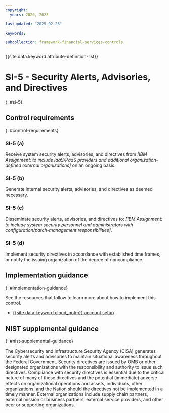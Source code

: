 ```yaml
---
copyright:
  years: 2020, 2025

lastupdated: "2025-02-26"

keywords:

subcollection: framework-financial-services-controls
---
```


{{site.data.keyword.attribute-definition-list}}

# SI-5 - Security Alerts, Advisories, and Directives
{: #si-5}

## Control requirements
{: #control-requirements}



### SI-5 (a)


Receive system security alerts, advisories, and directives from _[IBM Assignment: to include IaaS/PaaS providers and additional organization-defined external organizations]_ on an ongoing basis.


### SI-5 (b)


Generate internal security alerts, advisories, and directives as deemed necessary.


### SI-5 (c)


Disseminate security alerts, advisories, and directives to: _[IBM Assignment: to include system security personnel and administrators with configuration/patch-management responsibilities]_.


### SI-5 (d)


Implement security directives in accordance with established time frames, or notify the issuing organization of the degree of noncompliance.









## Implementation guidance
{: #implementation-guidance}

See the resources that follow to learn more about how to implement this control.


- [{{site.data.keyword.cloud_notm}} account setup](/docs/framework-financial-services?topic=framework-financial-services-shared-account-setup)






## NIST supplemental guidance
{: #nist-supplemental-guidance}

The Cybersecurity and Infrastructure Security Agency (CISA) generates security alerts and advisories to maintain situational awareness throughout the Federal Government. Security directives are issued by OMB or other designated organizations with the responsibility and authority to issue such directives. Compliance with security directives is essential due to the critical nature of many of these directives and the potential (immediate) adverse effects on organizational operations and assets, individuals, other organizations, and the Nation should the directives not be implemented in a timely manner. External organizations include supply chain partners, external mission or business partners, external service providers, and other peer or supporting organizations.

